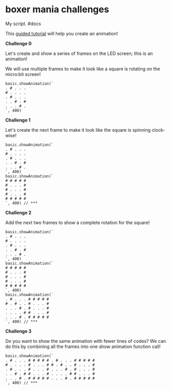 # boxer mania challenges

My script. #docs

This [guided tutorial](/lessons/boxer-mania/tutorial) will help you create an animation!

**Challenge 0**

Let's create and show a series of frames on the LED screen; this is an animation!

We will use multiple frames to make it look like a square is rotating on the micro:bit screen!

```
basic.showAnimation(`
. # . . .
# . . . .
. # . . .
. . # . #
. . . # .
`, 400)
```

**Challenge 1**

Let's create the next frame to make it look like the square is spinning clock-wise!

```
basic.showAnimation(`
. # . . .
# . . . .
. # . . .
. . # . #
. . . # .
`, 400)
basic.showAnimation(`
# # # # #
# . . . #
# . . . #
# . . . #
# # # # #
`, 400) // ***
```

**Challenge 2**

Add the next two frames to show a complete rotation for the square!

```
basic.showAnimation(`
. # . . .
# . . . .
. # . . .
. . # . #
. . . # .
`, 400)
basic.showAnimation(`
# # # # #
# . . . #
# . . . #
# . . . #
# # # # #
`, 400)
basic.showAnimation(`
. # . . . # # # # #
# . # . . # . . . #
. . . # . # . . . #
. . . . # # . . . #
. . . # . # # # # #
`, 400) // ***
```

**Challenge 3**

Do you want to show the same animation with fewer lines of codes? We can do this by combining all the frames into one show animation function call!

```
basic.showAnimation(`
. # . . . # # # # # . # . . . # # # # #
# . . . . # . . . # # . # . . # . . . #
. # . . . # . . . # . . . # . # . . . #
. . # . # # . . . # . . . . # # . . . #
. . . # . # # # # # . . . # . # # # # #
`, 400) // ***
```

